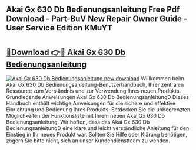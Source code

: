 ## Akai Gx 630 Db Bedienungsanleitung Free Pdf Download - Part-BuV New Repair Owner Guide - User Service Edition KMuYT

# <h2><a href="http://df52wxy.blite.top/?on=Akai+Gx+630+Db+Bedienungsanleitung">🔗Download 👉🔴 Akai Gx 630 Db Bedienungsanleitung</a></h2>

[![Akai Gx 630 Db Bedienungsanleitung new download](https://i.imgur.com/lujVjoI.png)](http://df52wxy.blite.top/?on=Akai+Gx+630+Db+Bedienungsanleitung)
Willkommen beim Akai Gx 630 Db Bedienungsanleitung-Benutzerhandbuch, Ihrer zentralen Ressource zum Verständnis und zur Verwendung Ihres neuen Produkts. Grundlegende Anweisungen Akai Gx 630 Db BedienungsanleitungD Dieses Handbuch enthält wichtige Anweisungen für die sichere und effektive Einrichtung und Bedienung Ihres Produkts. Entdecken Sie die unbegrenzten Möglichkeiten der Funktionsliste mit Ihrem neuen Akai Gx 630 Db Bedienungsanleitung. Wir hoffen, dass das Akai Gx 630 Db BedienungsanleitungD eine klare und leicht verständliche Anleitung für den Einstieg in Ihr neues Produkt war. Sollten Sie Hilfe oder Klärung benötigen, zögern Sie bitte nicht, sich an unser Kundendienstteam zu wenden.

